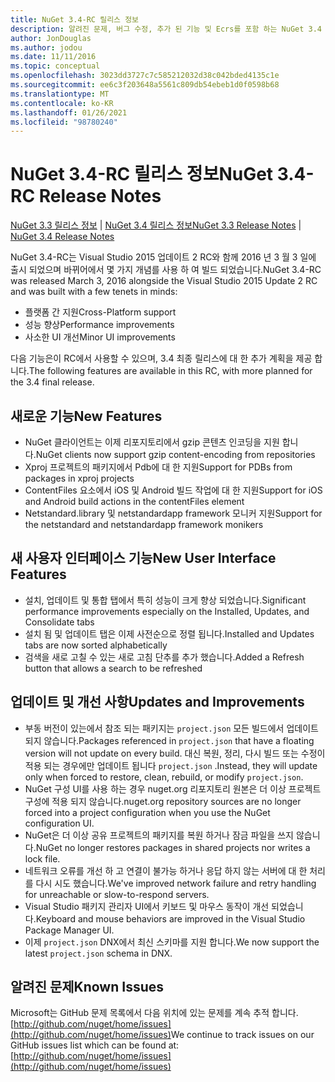 ```yaml
---
title: NuGet 3.4-RC 릴리스 정보
description: 알려진 문제, 버그 수정, 추가 된 기능 및 Ecrs를 포함 하는 NuGet 3.4 RC에 대 한 릴리스 정보입니다.
author: JonDouglas
ms.author: jodou
ms.date: 11/11/2016
ms.topic: conceptual
ms.openlocfilehash: 3023dd3727c7c585212032d38c042bded4135c1e
ms.sourcegitcommit: ee6c3f203648a5561c809db54ebeb1d0f0598b68
ms.translationtype: MT
ms.contentlocale: ko-KR
ms.lasthandoff: 01/26/2021
ms.locfileid: "98780240"
---
```

# <a name="nuget-34-rc-release-notes"></a><span data-ttu-id="637a6-103">NuGet 3.4-RC 릴리스 정보</span><span class="sxs-lookup"><span data-stu-id="637a6-103">NuGet 3.4-RC Release Notes</span></span>

<span data-ttu-id="637a6-104">[NuGet 3.3 릴리스 정보](../release-notes/nuget-3.3.md)  |  [NuGet 3.4 릴리스 정보](../release-notes/nuget-3.4.md)</span><span class="sxs-lookup"><span data-stu-id="637a6-104">[NuGet 3.3 Release Notes](../release-notes/nuget-3.3.md) | [NuGet 3.4 Release Notes](../release-notes/nuget-3.4.md)</span></span>

<span data-ttu-id="637a6-105">NuGet 3.4-RC는 Visual Studio 2015 업데이트 2 RC와 함께 2016 년 3 월 3 일에 출시 되었으며 바뀌어에서 몇 가지 개념를 사용 하 여 빌드 되었습니다.</span><span class="sxs-lookup"><span data-stu-id="637a6-105">NuGet 3.4-RC was released March 3, 2016 alongside the Visual Studio 2015 Update 2 RC and was built with a few tenets in minds:</span></span>

* <span data-ttu-id="637a6-106">플랫폼 간 지원</span><span class="sxs-lookup"><span data-stu-id="637a6-106">Cross-Platform support</span></span>
* <span data-ttu-id="637a6-107">성능 향상</span><span class="sxs-lookup"><span data-stu-id="637a6-107">Performance improvements</span></span>
* <span data-ttu-id="637a6-108">사소한 UI 개선</span><span class="sxs-lookup"><span data-stu-id="637a6-108">Minor UI improvements</span></span>

<span data-ttu-id="637a6-109">다음 기능은이 RC에서 사용할 수 있으며, 3.4 최종 릴리스에 대 한 추가 계획을 제공 합니다.</span><span class="sxs-lookup"><span data-stu-id="637a6-109">The following features are available in this RC, with more planned for the 3.4 final release.</span></span>

## <a name="new-features"></a><span data-ttu-id="637a6-110">새로운 기능</span><span class="sxs-lookup"><span data-stu-id="637a6-110">New Features</span></span>

* <span data-ttu-id="637a6-111">NuGet 클라이언트는 이제 리포지토리에서 gzip 콘텐츠 인코딩을 지원 합니다.</span><span class="sxs-lookup"><span data-stu-id="637a6-111">NuGet clients now support gzip content-encoding from repositories</span></span>
* <span data-ttu-id="637a6-112">Xproj 프로젝트의 패키지에서 Pdb에 대 한 지원</span><span class="sxs-lookup"><span data-stu-id="637a6-112">Support for PDBs from packages in xproj projects</span></span>
* <span data-ttu-id="637a6-113">ContentFiles 요소에서 iOS 및 Android 빌드 작업에 대 한 지원</span><span class="sxs-lookup"><span data-stu-id="637a6-113">Support for iOS and Android build actions in the contentFiles element</span></span>
* <span data-ttu-id="637a6-114">Netstandard.library 및 netstandardapp framework 모니커 지원</span><span class="sxs-lookup"><span data-stu-id="637a6-114">Support for the netstandard and netstandardapp framework monikers</span></span>

## <a name="new-user-interface-features"></a><span data-ttu-id="637a6-115">새 사용자 인터페이스 기능</span><span class="sxs-lookup"><span data-stu-id="637a6-115">New User Interface Features</span></span>

* <span data-ttu-id="637a6-116">설치, 업데이트 및 통합 탭에서 특히 성능이 크게 향상 되었습니다.</span><span class="sxs-lookup"><span data-stu-id="637a6-116">Significant performance improvements especially on the Installed, Updates, and Consolidate tabs</span></span>
* <span data-ttu-id="637a6-117">설치 됨 및 업데이트 탭은 이제 사전순으로 정렬 됩니다.</span><span class="sxs-lookup"><span data-stu-id="637a6-117">Installed and Updates tabs are now sorted alphabetically</span></span>
* <span data-ttu-id="637a6-118">검색을 새로 고칠 수 있는 새로 고침 단추를 추가 했습니다.</span><span class="sxs-lookup"><span data-stu-id="637a6-118">Added a Refresh button that allows a search to be refreshed</span></span>

## <a name="updates-and-improvements"></a><span data-ttu-id="637a6-119">업데이트 및 개선 사항</span><span class="sxs-lookup"><span data-stu-id="637a6-119">Updates and Improvements</span></span>

* <span data-ttu-id="637a6-120">부동 버전이 있는에서 참조 되는 패키지는 `project.json` 모든 빌드에서 업데이트 되지 않습니다.</span><span class="sxs-lookup"><span data-stu-id="637a6-120">Packages referenced in `project.json` that have a floating version will not update on every build.</span></span> <span data-ttu-id="637a6-121">대신 복원, 정리, 다시 빌드 또는 수정이 적용 되는 경우에만 업데이트 됩니다 `project.json` .</span><span class="sxs-lookup"><span data-stu-id="637a6-121">Instead, they will update only when forced to restore, clean, rebuild, or modify `project.json`.</span></span>
* <span data-ttu-id="637a6-122">NuGet 구성 UI를 사용 하는 경우 nuget.org 리포지토리 원본은 더 이상 프로젝트 구성에 적용 되지 않습니다.</span><span class="sxs-lookup"><span data-stu-id="637a6-122">nuget.org repository sources are no longer forced into a project configuration when you use the NuGet configuration UI.</span></span>
* <span data-ttu-id="637a6-123">NuGet은 더 이상 공유 프로젝트의 패키지를 복원 하거나 잠금 파일을 쓰지 않습니다.</span><span class="sxs-lookup"><span data-stu-id="637a6-123">NuGet no longer restores packages in shared projects nor writes a lock file.</span></span>
* <span data-ttu-id="637a6-124">네트워크 오류를 개선 하 고 연결이 불가능 하거나 응답 하지 않는 서버에 대 한 처리를 다시 시도 했습니다.</span><span class="sxs-lookup"><span data-stu-id="637a6-124">We've improved network failure and retry handling for unreachable or slow-to-respond servers.</span></span>
* <span data-ttu-id="637a6-125">Visual Studio 패키지 관리자 UI에서 키보드 및 마우스 동작이 개선 되었습니다.</span><span class="sxs-lookup"><span data-stu-id="637a6-125">Keyboard and mouse behaviors are improved in the Visual Studio Package Manager UI.</span></span>
* <span data-ttu-id="637a6-126">이제 `project.json` DNX에서 최신 스키마를 지원 합니다.</span><span class="sxs-lookup"><span data-stu-id="637a6-126">We now support the latest `project.json` schema in DNX.</span></span>

## <a name="known-issues"></a><span data-ttu-id="637a6-127">알려진 문제</span><span class="sxs-lookup"><span data-stu-id="637a6-127">Known Issues</span></span>

<span data-ttu-id="637a6-128">Microsoft는 GitHub 문제 목록에서 다음 위치에 있는 문제를 계속 추적 합니다. [http://github.com/nuget/home/issues](http://github.com/nuget/home/issues)</span><span class="sxs-lookup"><span data-stu-id="637a6-128">We continue to track issues on our GitHub issues list which can be found at: [http://github.com/nuget/home/issues](http://github.com/nuget/home/issues)</span></span>